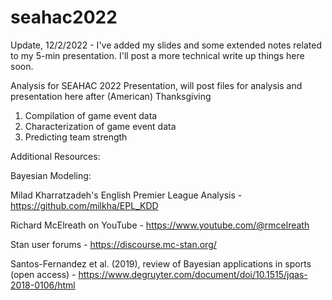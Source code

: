 # seahac2022
Update, 12/2/2022 - I've added my slides and some extended notes related to my 5-min presentation. I'll post a more technical write up things here soon.

Analysis for SEAHAC 2022 Presentation, will post files for analysis and presentation here after (American) Thanksgiving
1. Compilation of game event data
2. Characterization of game event data
3. Predicting team strength


Additional Resources:

Bayesian Modeling: 

Milad Kharratzadeh's English Premier League Analysis - https://github.com/milkha/EPL_KDD 

Richard McElreath on YouTube - https://www.youtube.com/@rmcelreath  

Stan user forums - https://discourse.mc-stan.org/ 

Santos-Fernandez et al. (2019), review of Bayesian applications in sports (open access) - https://www.degruyter.com/document/doi/10.1515/jqas-2018-0106/html


